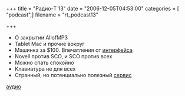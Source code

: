 +++
title = "Радио-T 13"
date = "2006-12-05T04:53:00"
categories = [ "podcast",]
filename = "rt_podcast13"

+++

- О закрытии AllofMP3
- Tablet Mac и прочие вокруг
- Машинка за $100. Впечатления от [интерфейса](http://www.youtube.com/watch?v=DwzCsOFxT-U&eurl=)
- Novell против SCO, и SCO против всех
- Можно спать спокойно
- Клавиатура не для всех
- Странный, но потенциально полезный [сервис](http://stickis.com/)

[аудио](https://cdn.radio-t.com/rt_podcast13.mp3)
<audio src="https://cdn.radio-t.com/rt_podcast13.mp3" preload="none"></audio>
